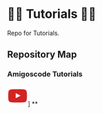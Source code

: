 # 🐱‍💻 Tutorials 🐱‍💻
 Repo for Tutorials.

## Repository Map

### Amigoscode Tutorials
 ![[Check out Amigoscode youtube channel here!](https://www.youtube.com/c/amigoscode)](https://github.com/joaodrduarte/Tutorials/blob/main/Repo%20Media/youtube.png)]
**
